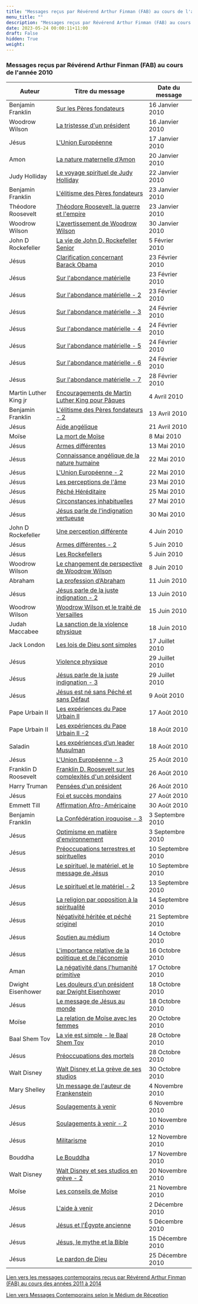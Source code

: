 ```yaml
---
title: "Messages reçus par Révérend Arthur Finman (FAB) au cours de l'année 2010"
menu_title: ""
description: "Messages reçus par Révérend Arthur Finman (FAB) au cours de l'année 2010"
date: 2023-05-24 00:00:11+11:00
draft: False
hidden: True
weight:
---
```

### Messages reçus par Révérend Arthur Finman (FAB) au cours de l'année 2010

**Auteur** | **Titre du message** | **Date du message**  
---|---|---
Benjamin Franklin | [Sur les Pères fondateurs](/fr-contemporary-messages/fr-contemporary-messages-by-date-order/fr-contemporary-messages-2010/fr-2010-1-16-1-fab-benjamin-franklin/) | 16 Janvier 2010
Woodrow Wilson | [La tristesse d'un président](/fr-contemporary-messages/fr-contemporary-messages-by-date-order/fr-contemporary-messages-2010/fr-2010-1-16-2-fab-woodrow-wilson/) | 16 Janvier 2010
Jésus | [L'Union Européenne](/fr-contemporary-messages/fr-contemporary-messages-by-date-order/fr-contemporary-messages-2010/fr-2010-1-17-1-fab-jesus/) | 17 Janvier 2010
Amon | [La nature maternelle d’Amon](/fr-contemporary-messages/fr-contemporary-messages-by-date-order/fr-contemporary-messages-2010/fr-2010-1-20-1-fab-amon/) | 20 Janvier 2010
Judy Holliday | [Le voyage spirituel de Judy Holliday](/fr-contemporary-messages/fr-contemporary-messages-by-date-order/fr-contemporary-messages-2010/fr-2010-1-22-1-fab-judy-holliday/) | 22 Janvier 2010
Benjamin Franklin | [L'élitisme des Pères fondateurs](/fr-contemporary-messages/fr-contemporary-messages-by-date-order/fr-contemporary-messages-2010/fr-2010-1-23-1-fab-benjamin-franklin/) | 23 Janvier 2010
Théodore Roosevelt | [Théodore Roosevelt, la guerre et l'empire](/fr-contemporary-messages/fr-contemporary-messages-by-date-order/fr-contemporary-messages-2010/fr-2010-1-23-2-fab-theodore-roosevelt/) | 23 Janvier 2010
Woodrow Wilson | [L'avertissement de Woodrow Wilson](/fr-contemporary-messages/fr-contemporary-messages-by-date-order/fr-contemporary-messages-2010/fr-2010-1-30-1-fab-woodrow-wilson/) | 30 Janvier 2010
John D Rockefeller | [La vie de John D. Rockefeller Senior](/fr-contemporary-messages/fr-contemporary-messages-by-date-order/fr-contemporary-messages-2010/fr-2010-2-5-1-fab-john-d-rockefeller/) | 5 Février 2010
Jésus | [Clarification concernant Barack Obama](/fr-contemporary-messages/fr-contemporary-messages-by-date-order/fr-contemporary-messages-2010/fr-2010-2-23-1-fab-jesus/) | 23 Février 2010
Jésus | [Sur l'abondance matérielle](/fr-contemporary-messages/fr-contemporary-messages-by-date-order/fr-contemporary-messages-2010/fr-2010-2-23-2-fab-jesus/) | 23 Février 2010
Jésus | [Sur l'abondance matérielle - 2](/fr-contemporary-messages/fr-contemporary-messages-by-date-order/fr-contemporary-messages-2010/fr-2010-2-23-3-fab-jesus/) | 23 Février 2010
Jésus | [Sur l'abondance matérielle - 3](/fr-contemporary-messages/fr-contemporary-messages-by-date-order/fr-contemporary-messages-2010/fr-2010-2-24-1-fab-jesus/) | 24 Février 2010
Jésus | [Sur l'abondance matérielle - 4](/fr-contemporary-messages/fr-contemporary-messages-by-date-order/fr-contemporary-messages-2010/fr-2010-2-24-2-fab-jesus/) | 24 Février 2010
Jésus | [Sur l'abondance matérielle - 5](/fr-contemporary-messages/fr-contemporary-messages-by-date-order/fr-contemporary-messages-2010/fr-2010-2-24-3-fab-jesus/) | 24 Février 2010
Jésus | [Sur l'abondance matérielle - 6](/fr-contemporary-messages/fr-contemporary-messages-by-date-order/fr-contemporary-messages-2010/fr-2010-2-24-4-fab-jesus/) | 24 Février 2010
Jésus | [Sur l'abondance matérielle - 7](/fr-contemporary-messages/fr-contemporary-messages-by-date-order/fr-contemporary-messages-2010/fr-2010-2-28-1-fab-jesus/) | 28 Février 2010
Martin Luther King jr | [Encouragements de Martin Luther King pour Pâques](/fr-contemporary-messages/fr-contemporary-messages-by-date-order/fr-contemporary-messages-2010/fr-2010-4-4-1-fab-martin-luther-king-jr/) | 4 Avril 2010
Benjamin Franklin | [L'élitisme des Pères fondateurs - 2](/fr-contemporary-messages/fr-contemporary-messages-by-date-order/fr-contemporary-messages-2010/fr-2010-4-13-1-fab-benjamin-franklin/) | 13 Avril 2010
Jésus | [Aide angélique](/fr-contemporary-messages/fr-contemporary-messages-by-date-order/fr-contemporary-messages-2010/fr-2010-4-21-1-fab-jesus/) | 21 Avril 2010
Moïse | [La mort de Moïse](/fr-contemporary-messages/fr-contemporary-messages-by-date-order/fr-contemporary-messages-2010/fr-2010-5-8-1-fab-moses/) | 8 Mai 2010
Jésus | [Armes différentes](/fr-contemporary-messages/fr-contemporary-messages-by-date-order/fr-contemporary-messages-2010/fr-2010-5-13-1-fab-jesus/) | 13 Mai 2010
Jésus | [Connaissance angélique de la nature humaine](/fr-contemporary-messages/fr-contemporary-messages-by-date-order/fr-contemporary-messages-2010/fr-2010-5-22-1-fab-jesus/) | 22 Mai 2010
Jésus | [L'Union Européenne - 2](/fr-contemporary-messages/fr-contemporary-messages-by-date-order/fr-contemporary-messages-2010/fr-2010-5-22-2-fab-jesus/) | 22 Mai 2010
Jésus | [Les perceptions de l'âme](/fr-contemporary-messages/fr-contemporary-messages-by-date-order/fr-contemporary-messages-2010/fr-2010-5-23-1-fab-jesus/) | 23 Mai 2010
Jésus | [Péché Héréditaire](/fr-contemporary-messages/fr-contemporary-messages-by-date-order/fr-contemporary-messages-2010/fr-2010-5-25-1-fab-jesus/) | 25 Mai 2010
Jésus | [Circonstances inhabituelles](/fr-contemporary-messages/fr-contemporary-messages-by-date-order/fr-contemporary-messages-2010/fr-2010-5-27-1-fab-jesus/) | 27 Mai 2010
Jésus | [Jésus parle de l'indignation vertueuse](/fr-contemporary-messages/fr-contemporary-messages-by-date-order/fr-contemporary-messages-2010/fr-2010-5-30-1-fab-jesus/) | 30 Mai 2010
John D Rockefeller | [Une perception différente](/fr-contemporary-messages/fr-contemporary-messages-by-date-order/fr-contemporary-messages-2010/fr-2010-6-4-1-fab-john-d-rockefeller/) | 4 Juin 2010
Jésus | [Armes différentes - 2](/fr-contemporary-messages/fr-contemporary-messages-by-date-order/fr-contemporary-messages-2010/fr-2010-6-5-1-fab-jesus/) | 5 Juin 2010
Jésus | [Les Rockefellers](/fr-contemporary-messages/fr-contemporary-messages-by-date-order/fr-contemporary-messages-2010/fr-2010-6-5-2-fab-jesus/) | 5 Juin 2010
Woodrow Wilson | [Le changement de perspective de Woodrow Wilson](/fr-contemporary-messages/fr-contemporary-messages-by-date-order/fr-contemporary-messages-2010/fr-2010-6-8-1-fab-woodrow-wilson/) | 8 Juin 2010
Abraham   | [La profession d’Abraham](/fr-contemporary-messages/fr-contemporary-messages-by-date-order/fr-contemporary-messages-2010/fr-2010-6-11-1-fab-abraham/) | 11 Juin 2010
Jésus | [Jésus parle de la juste indignation - 2](/fr-contemporary-messages/fr-contemporary-messages-by-date-order/fr-contemporary-messages-2010/fr-2010-6-13-1-fab-jesus/) | 13 Juin 2010
Woodrow Wilson | [Woodrow Wilson et le traité de Versailles](/fr-contemporary-messages/fr-contemporary-messages-by-date-order/fr-contemporary-messages-2010/fr-2010-6-15-1-fab-woodrow-wilson/) | 15 Juin 2010
Judah Maccabee | [La sanction de la violence physique](/fr-contemporary-messages/fr-contemporary-messages-by-date-order/fr-contemporary-messages-2010/fr-2010-6-18-1-fab-judah-maccabee/) | 18 Juin 2010
Jack London | [Les lois de Dieu sont simples](/fr-contemporary-messages/fr-contemporary-messages-by-date-order/fr-contemporary-messages-2010/fr-2010-7-17-1-fab-jack-london/) | 17 Juillet 2010
Jésus | [Violence physique](/fr-contemporary-messages/fr-contemporary-messages-by-date-order/fr-contemporary-messages-2010/fr-2010-7-29-1-fab-jesus/) | 29 Juillet 2010
Jésus | [Jésus parle de la juste indignation - 3](/fr-contemporary-messages/fr-contemporary-messages-by-date-order/fr-contemporary-messages-2010/fr-2010-7-29-2-fab-jesus/) | 29 Juillet 2010
Jésus | [Jésus est né sans Péché et sans Défaut](/fr-contemporary-messages/fr-contemporary-messages-by-date-order/fr-contemporary-messages-2010/fr-2010-8-9-1-fab-jesus/) | 9 Août 2010
Pape Urbain II | [Les expériences du Pape Urbain II](/fr-contemporary-messages/fr-contemporary-messages-by-date-order/fr-contemporary-messages-2010/fr-2010-8-17-1-fab-pope-urban-ii/) | 17 Août 2010
Pape Urbain II | [Les expériences du Pape Urbain II -2](/fr-contemporary-messages/fr-contemporary-messages-by-date-order/fr-contemporary-messages-2010/fr-2010-8-18-1-fab-pope-urban-ii/) | 18 Août 2010
Saladin | [Les expériences d’un leader Musulman](/fr-contemporary-messages/fr-contemporary-messages-by-date-order/fr-contemporary-messages-2010/fr-2010-8-18-2-fab-saladin/) | 18 Août 2010
Jésus | [L'Union Européenne - 3](/fr-contemporary-messages/fr-contemporary-messages-by-date-order/fr-contemporary-messages-2010/fr-2010-8-25-3-fab-jesus/) | 25 Août 2010
Franklin D Roosevelt | [Franklin D. Roosevelt sur les complexités d'un président](/fr-contemporary-messages/fr-contemporary-messages-by-date-order/fr-contemporary-messages-2010/fr-2010-8-26-1-fab-franklin-d-roosevelt/) | 26 Août 2010
Harry Truman | [Pensées d'un président](/fr-contemporary-messages/fr-contemporary-messages-by-date-order/fr-contemporary-messages-2010/fr-2010-8-26-2-fab-harry-truman/) | 26 Août 2010
Jésus | [Foi et succès mondains](/fr-contemporary-messages/fr-contemporary-messages-by-date-order/fr-contemporary-messages-2010/fr-2010-8-27-1-fab-jesus/) | 27 Août 2010
Emmett Till | [Affirmation Afro-Américaine](/fr-contemporary-messages/fr-contemporary-messages-by-date-order/fr-contemporary-messages-2010/fr-2010-8-30-1-fab-emmett-till/) | 30 Août 2010
Benjamin Franklin | [La Confédération iroquoise - 3](/fr-contemporary-messages/fr-contemporary-messages-by-date-order/fr-contemporary-messages-2010/fr-2010-9-3-1-fab-benjamin-franklin/) | 3 Septembre 2010
Jésus | [Optimisme en matière d'environnement](/fr-contemporary-messages/fr-contemporary-messages-by-date-order/fr-contemporary-messages-2010/fr-2010-9-3-2-fab-jesus/) | 3 Septembre 2010
Jésus | [Préoccupations terrestres et spirituelles](/fr-contemporary-messages/fr-contemporary-messages-by-date-order/fr-contemporary-messages-2010/fr-2010-9-10-1-fab-jesus/) | 10 Septembre 2010
Jésus | [Le spirituel, le matériel, et le message de Jésus](/fr-contemporary-messages/fr-contemporary-messages-by-date-order/fr-contemporary-messages-2010/fr-2010-9-10-2-fab-jesus/) | 10 Septembre 2010
Jésus | [Le spirituel et le matériel - 2](/fr-contemporary-messages/fr-contemporary-messages-by-date-order/fr-contemporary-messages-2010/fr-2010-9-13-1-fab-jesus/) | 13 Septembre 2010
Jésus | [La religion par opposition à la spiritualité](/fr-contemporary-messages/fr-contemporary-messages-by-date-order/fr-contemporary-messages-2010/fr-2010-9-14-1-fab-jesus/) | 14 Septembre 2010
Jésus | [Négativité héritée et péché originel](/fr-contemporary-messages/fr-contemporary-messages-by-date-order/fr-contemporary-messages-2010/fr-2010-9-21-1-fab-jesus/) | 21 Septembre 2010
Jésus | [Soutien au médium](/fr-contemporary-messages/fr-contemporary-messages-by-date-order/fr-contemporary-messages-2010/fr-2010-10-14-1-fab-jesus/) | 14 Octobre 2010
Jésus | [L'importance relative de la politique et de l'économie](/fr-contemporary-messages/fr-contemporary-messages-by-date-order/fr-contemporary-messages-2010/fr-2010-10-16-1-fab-jesus/) | 16 Octobre 2010
Aman | [La négativité dans l'humanité primitive](/fr-contemporary-messages/fr-contemporary-messages-by-date-order/fr-contemporary-messages-2010/fr-2010-10-17-1-fab-aman/) | 17 Octobre 2010
Dwight Eisenhower | [Les douleurs d'un président par Dwight Eisenhower](/fr-contemporary-messages/fr-contemporary-messages-by-date-order/fr-contemporary-messages-2010/fr-2010-10-18-1-fab-dwight-eisenhower/) | 18 Octobre 2010
Jésus | [Le message de Jésus au monde](/fr-contemporary-messages/fr-contemporary-messages-by-date-order/fr-contemporary-messages-2010/fr-2010-10-18-2-fab-jesus/) | 18 Octobre 2010
Moïse | [La relation de Moïse avec les femmes](/fr-contemporary-messages/fr-contemporary-messages-by-date-order/fr-contemporary-messages-2010/fr-2010-10-20-1-fab-moses/) | 20 Octobre 2010
Baal Shem Tov | [La vie est simple - le Baal Shem Tov](/fr-contemporary-messages/fr-contemporary-messages-by-date-order/fr-contemporary-messages-2010/fr-2010-10-28-1-fab-baal-shem-tov/) | 28 Octobre 2010
Jésus | [Préoccupations des mortels](/fr-contemporary-messages/fr-contemporary-messages-by-date-order/fr-contemporary-messages-2010/fr-2010-10-28-2-fab-jesus/) | 28 Octobre 2010
Walt Disney | [Walt Disney et La grève de ses studios](/fr-contemporary-messages/fr-contemporary-messages-by-date-order/fr-contemporary-messages-2010/fr-2010-10-30-1-fab-walt-disney/) | 30 Octobre 2010
Mary Shelley | [Un message de l'auteur de Frankenstein](/fr-contemporary-messages/fr-contemporary-messages-by-date-order/fr-contemporary-messages-2010/fr-2010-11-4-1-fab-mary-shelley/) | 4 Novembre 2010
Jésus | [Soulagements à venir](/fr-contemporary-messages/fr-contemporary-messages-by-date-order/fr-contemporary-messages-2010/fr-2010-11-6-1-fab-jesus/) | 6 Novembre 2010
Jésus | [Soulagements à venir - 2](/fr-contemporary-messages/fr-contemporary-messages-by-date-order/fr-contemporary-messages-2010/fr-2010-11-10-1-fab-jesus/) | 10 Novembre 2010
Jésus | [Militarisme](/fr-contemporary-messages/fr-contemporary-messages-by-date-order/fr-contemporary-messages-2010/fr-2010-11-12-1-fab-jesus/) | 12 Novembre 2010
Bouddha | [Le Bouddha](/fr-contemporary-messages/fr-contemporary-messages-by-date-order/fr-contemporary-messages-2010/fr-2010-11-17-1-fab-the-buddha/) | 17 Novembre 2010
Walt Disney | [Walt Disney et ses studios en grève - 2](/fr-contemporary-messages/fr-contemporary-messages-by-date-order/fr-contemporary-messages-2010/fr-2010-11-20-1-fab-walt-disney/) | 20 Novembre 2010
Moïse | [Les conseils de Moïse](/fr-contemporary-messages/fr-contemporary-messages-by-date-order/fr-contemporary-messages-2010/fr-2010-11-21-1-fab-moses/) | 21 Novembre 2010
Jésus | [L'aide à venir](/fr-contemporary-messages/fr-contemporary-messages-by-date-order/fr-contemporary-messages-2010/fr-2010-12-2-1-fab-jesus/) | 2 Décembre 2010
Jésus | [Jésus et l'Égypte ancienne](/fr-contemporary-messages/fr-contemporary-messages-by-date-order/fr-contemporary-messages-2010/fr-2010-12-5-1-fab-jesus/) | 5 Décembre 2010
Jésus | [Jésus, le mythe et la Bible](/fr-contemporary-messages/fr-contemporary-messages-by-date-order/fr-contemporary-messages-2010/fr-2010-12-15-1-fab-jesus/) | 15 Décembre 2010
Jésus | [Le pardon de Dieu](/fr-contemporary-messages/fr-contemporary-messages-by-date-order/fr-contemporary-messages-2010/fr-2010-12-25-1-fab-jesus/) | 25 Décembre 2010

[Lien vers les messages contemporains reçus par Révérend Arthur Finman (FAB) au cours des années 2011 à 2014](/fr-contemporary-messages/6-2-fr-contemporary-messages-per-medium/6-2-5-7-fr-fab-2011-2014/)

[Lien vers Messages Contemporains selon le Médium de Réception](/fr-contemporary-messages/6-2-fr-contemporary-messages-per-medium/)